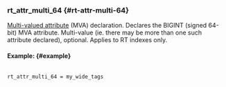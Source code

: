 ### rt_attr_multi_64 {#rt-attr-multi-64}

[Multi-valued attribute](../../mva_multi-valued_attributes.md) (MVA) declaration. Declares the BIGINT (signed 64-bit) MVA attribute. Multi-value (ie. there may be more than one such attribute declared), optional. Applies to RT indexes only.

#### Example: {#example}

```

rt_attr_multi_64 = my_wide_tags

```